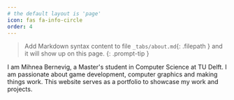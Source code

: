 ```yaml
---
# the default layout is 'page'
icon: fas fa-info-circle
order: 4
---
```


> Add Markdown syntax content to file `_tabs/about.md`{: .filepath } and it will show up on this page.
{: .prompt-tip }

I am Mihnea Bernevig, a Master's student in Computer Science at TU Delft. I am passionate about game development, computer graphics and making things work. This website serves as a portfolio to showcase my work and projects.
